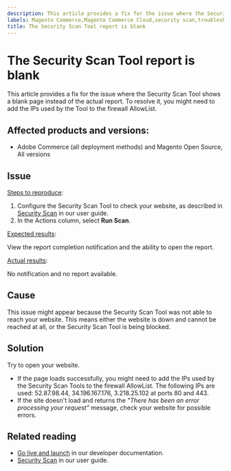 ```yaml
---
description: This article provides a fix for the issue where the Security Scan Tool shows a blank page instead of the actual report. To resolve it, you might need to add the IPs used by the Tool to the firewall AllowList.
labels: Magento Commerce,Magento Commerce Cloud,security scan,troubleshooting,Adobe Commerce,cloud infrastructure,on-premises,Magento Open Source
title: The Security Scan Tool report is blank
---
```


# The Security Scan Tool report is blank

This article provides a fix for the issue where the Security Scan Tool shows a blank page instead of the actual report. To resolve it, you might need to add the IPs used by the Tool to the firewall AllowList.

## Affected products and versions:

* Adobe Commerce (all deployment methods) and Magento Open Source, All versions

## Issue

<u>Steps to reproduce</u>:

1. Configure the Security Scan Tool to check your website, as described in [Security Scan](https://docs.magento.com/m2/ee/user_guide/magento/security-scan.html) in our user guide.
1. In the Actions column, select **Run Scan**.

<u>Expected results</u>:

View the report completion notification and the ability to open the report.

<u>Actual results</u>:

No notification and no report available.

## Cause

This issue might appear because the Security Scan Tool was not able to reach your website. This means either the website is down and cannot be reached at all, or the Security Scan Tool is being blocked.

## Solution

Try to open your website.

* If the page loads successfully, you might need to add the IPs used by the Security Scan Tools to the firewall AllowList. The following IPs are used: 52.87.98.44, 34.196.167.176, 3.218.25.102 at ports 80 and 443.
* If the site doesn't load and returns the *"There has been an error processing your request"* message, check your website for possible errors.

## Related reading

* [Go live and launch](https://devdocs.magento.com/guides/v2.3/cloud/live/live.html?_ga=2.73579601.273749082.1559572284-888339099.1547722854#security-scan) in our developer documentation.
* [Security Scan](https://docs.magento.com/m2/ee/user_guide/magento/security-scan.html) in our user guide.